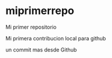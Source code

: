 # miprimerrepo
Mi primer repositorio

Mi primera contribucion local para github

un commit mas desde Github
